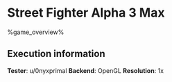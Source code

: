 # Street Fighter Alpha 3 Max 

%game_overview%

## Execution information

**Tester**: u/0nyxprimal
**Backend**: OpenGL
**Resolution**: 1x